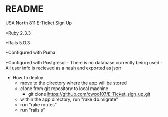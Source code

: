 # README

USA North 811 E-Ticket Sign Up

*Ruby 2.3.3

*Rails 5.0.3

*Configured with Puma 

*Configured with Postgresql
	- There is no database currently being used
	- All user info is recieved as a hash and exported as json

* How to deploy
	- move to the directory where the app will be stored
	- clone from git repository to local machine
		- git clone https://github.com/cwoo107/E-Ticket_sign_up.git
	- within the app directory, run "rake db:migrate"
	- run "rake routes"
	- run "rails s"
